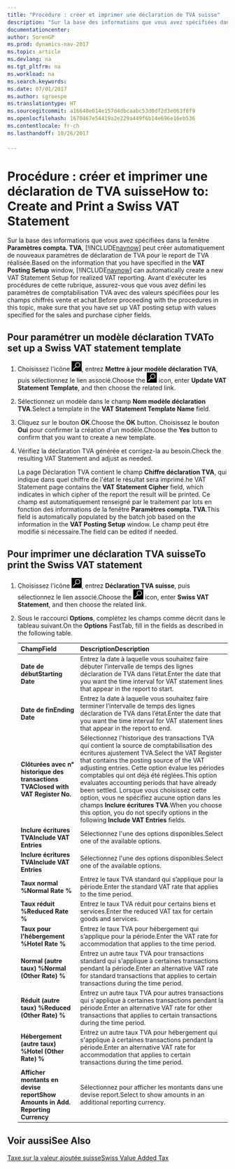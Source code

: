 ```yaml
---
title: "Procédure : créer et imprimer une déclaration de TVA suisse"
description: "Sur la base des informations que vous avez spécifiées dans la fenêtre **Paramètres compta. TVA**, [!INCLUDE[navnow](../../includes/navnow_md.md)] peut créer automatiquement de nouveaux paramètres de déclaration de TVA pour le report de TVA réalisée. Avant d'exécuter les procédures de cette rubrique, assurez-vous que vous avez défini les paramètres de comptabilisation TVA avec des valeurs spécifiées pour les champs chiffrés vente et achat."
documentationcenter: 
author: SorenGP
ms.prod: dynamics-nav-2017
ms.topic: article
ms.devlang: na
ms.tgt_pltfrm: na
ms.workload: na
ms.search.keywords: 
ms.date: 07/01/2017
ms.author: sgroespe
ms.translationtype: HT
ms.sourcegitcommit: a16640e014e157d4dbcaabc53d0df2d3e063f8f9
ms.openlocfilehash: 1670467e54419a2e229a449f6b14e696e16eb536
ms.contentlocale: fr-ch
ms.lasthandoff: 10/26/2017

---
```

# <a name="how-to-create-and-print-a-swiss-vat-statement"></a><span data-ttu-id="73e5c-104">Procédure : créer et imprimer une déclaration de TVA suisse</span><span class="sxs-lookup"><span data-stu-id="73e5c-104">How to: Create and Print a Swiss VAT Statement</span></span>
<span data-ttu-id="73e5c-105">Sur la base des informations que vous avez spécifiées dans la fenêtre **Paramètres compta. TVA**, [!INCLUDE[navnow](../../includes/navnow_md.md)] peut créer automatiquement de nouveaux paramètres de déclaration de TVA pour le report de TVA réalisée.</span><span class="sxs-lookup"><span data-stu-id="73e5c-105">Based on the information that you have specified in the **VAT Posting Setup** window, [!INCLUDE[navnow](../../includes/navnow_md.md)] can automatically create a new VAT Statement Setup for realized VAT reporting.</span></span> <span data-ttu-id="73e5c-106">Avant d'exécuter les procédures de cette rubrique, assurez-vous que vous avez défini les paramètres de comptabilisation TVA avec des valeurs spécifiées pour les champs chiffrés vente et achat.</span><span class="sxs-lookup"><span data-stu-id="73e5c-106">Before proceeding with the procedures in this topic, make sure that you have set up VAT posting setup with values specified for the sales and purchase cipher fields.</span></span>  

## <a name="to-set-up-a-swiss-vat-statement-template"></a><span data-ttu-id="73e5c-107">Pour paramétrer un modèle déclaration TVA</span><span class="sxs-lookup"><span data-stu-id="73e5c-107">To set up a Swiss VAT statement template</span></span>  

1.  <span data-ttu-id="73e5c-108">Choisissez l'icône ![Page ou état pour la recherche](../../media/ui-search/search_small.png "icône Page ou état pour la recherche"), entrez **Mettre à jour modèle déclaration TVA**, puis sélectionnez le lien associé.</span><span class="sxs-lookup"><span data-stu-id="73e5c-108">Choose the ![Search for Page or Report](../../media/ui-search/search_small.png "Search for Page or Report icon") icon, enter **Update VAT Statement Template**, and then choose the related link.</span></span>  
2.  <span data-ttu-id="73e5c-109">Sélectionnez un modèle dans le champ **Nom modèle déclaration TVA**.</span><span class="sxs-lookup"><span data-stu-id="73e5c-109">Select a template in the **VAT Statement Template Name** field.</span></span>
3.  <span data-ttu-id="73e5c-110">Cliquez sur le bouton **OK**.</span><span class="sxs-lookup"><span data-stu-id="73e5c-110">Choose the **OK** button.</span></span> <span data-ttu-id="73e5c-111">Choisissez le bouton **Oui** pour confirmer la création d'un modèle.</span><span class="sxs-lookup"><span data-stu-id="73e5c-111">Choose the **Yes** button to confirm that you want to create a new template.</span></span>  
4.  <span data-ttu-id="73e5c-112">Vérifiez la déclaration TVA générée et corrigez-la au besoin.</span><span class="sxs-lookup"><span data-stu-id="73e5c-112">Check the resulting VAT Statement and adjust as needed.</span></span>  

     <span data-ttu-id="73e5c-113">La page Déclaration TVA contient le champ **Chiffre déclaration TVA**, qui indique dans quel chiffre de l'état le résultat sera imprimé.</span><span class="sxs-lookup"><span data-stu-id="73e5c-113">he VAT Statement page contains the **VAT Statement Cipher** field, which indicates in which cipher of the report the result will be printed.</span></span> <span data-ttu-id="73e5c-114">Ce champ est automatiquement renseigné par le traitement par lots en fonction des informations de la fenêtre **Paramètres compta. TVA**.</span><span class="sxs-lookup"><span data-stu-id="73e5c-114">This field is automatically populated by the batch job based on the information in the **VAT Posting Setup** window.</span></span> <span data-ttu-id="73e5c-115">Le champ peut être modifié si nécessaire.</span><span class="sxs-lookup"><span data-stu-id="73e5c-115">The field can be edited if needed.</span></span>  

## <a name="to-print-the-swiss-vat-statement"></a><span data-ttu-id="73e5c-116">Pour imprimer une déclaration TVA suisse</span><span class="sxs-lookup"><span data-stu-id="73e5c-116">To print the Swiss VAT statement</span></span>  

1.  <span data-ttu-id="73e5c-117">Choisissez l'icône ![Page ou état pour la recherche](../../media/ui-search/search_small.png "icône Page ou état pour la recherche"), entrez **Déclaration TVA suisse**, puis sélectionnez le lien associé.</span><span class="sxs-lookup"><span data-stu-id="73e5c-117">Choose the ![Search for Page or Report](../../media/ui-search/search_small.png "Search for Page or Report icon") icon, enter **Swiss VAT Statement**, and then choose the related link.</span></span>  
2.  <span data-ttu-id="73e5c-118">Sous le raccourci **Options**, complétez les champs comme décrit dans le tableau suivant.</span><span class="sxs-lookup"><span data-stu-id="73e5c-118">On the **Options** FastTab, fill in the fields as described in the following table.</span></span>  

    |<span data-ttu-id="73e5c-119">Champ</span><span class="sxs-lookup"><span data-stu-id="73e5c-119">Field</span></span>|<span data-ttu-id="73e5c-120">Description</span><span class="sxs-lookup"><span data-stu-id="73e5c-120">Description</span></span>|  
    |---------------------------------|---------------------------------------|  
    |<span data-ttu-id="73e5c-121">**Date de début**</span><span class="sxs-lookup"><span data-stu-id="73e5c-121">**Starting Date**</span></span>|<span data-ttu-id="73e5c-122">Entrez la date à laquelle vous souhaitez faire débuter l’intervalle de temps des lignes déclaration de TVA dans l’état.</span><span class="sxs-lookup"><span data-stu-id="73e5c-122">Enter the date that you want the time interval for VAT statement lines that appear in the report to start.</span></span>|  
    |<span data-ttu-id="73e5c-123">**Date de fin**</span><span class="sxs-lookup"><span data-stu-id="73e5c-123">**Ending Date**</span></span>|<span data-ttu-id="73e5c-124">Entrez la date à laquelle vous souhaitez faire terminer l’intervalle de temps des lignes déclaration de TVA dans l’état.</span><span class="sxs-lookup"><span data-stu-id="73e5c-124">Enter the date that you want the time interval for VAT statement lines that appear in the report to end.</span></span>|  
    |<span data-ttu-id="73e5c-125">**Clôturées avec n° historique des transactions TVA**</span><span class="sxs-lookup"><span data-stu-id="73e5c-125">**Closed with VAT Register No.**</span></span>|<span data-ttu-id="73e5c-126">Sélectionnez l'historique des transactions TVA qui contient la source de comptabilisation des écritures ajustement TVA.</span><span class="sxs-lookup"><span data-stu-id="73e5c-126">Select the VAT Register that contains the posting source of the VAT adjusting entries.</span></span> <span data-ttu-id="73e5c-127">Cette option évalue les périodes comptables qui ont déjà été réglées.</span><span class="sxs-lookup"><span data-stu-id="73e5c-127">This option evaluates accounting periods that have already been settled.</span></span> <span data-ttu-id="73e5c-128">Lorsque vous choisissez cette option, vous ne spécifiez aucune option dans les champs **Inclure écritures TVA**.</span><span class="sxs-lookup"><span data-stu-id="73e5c-128">When you choose this option, you do not specify options in the following **Include VAT Entries** fields.</span></span>|  
    |<span data-ttu-id="73e5c-129">**Inclure écritures TVA**</span><span class="sxs-lookup"><span data-stu-id="73e5c-129">**Include VAT Entries**</span></span>|<span data-ttu-id="73e5c-130">Sélectionnez l'une des options disponibles.</span><span class="sxs-lookup"><span data-stu-id="73e5c-130">Select one of the available options.</span></span>|  
    |<span data-ttu-id="73e5c-131">**Inclure écritures TVA**</span><span class="sxs-lookup"><span data-stu-id="73e5c-131">**Include VAT Entries**</span></span>|<span data-ttu-id="73e5c-132">Sélectionnez l'une des options disponibles.</span><span class="sxs-lookup"><span data-stu-id="73e5c-132">Select one of the available options.</span></span>|  
    |<span data-ttu-id="73e5c-133">**Taux normal %**</span><span class="sxs-lookup"><span data-stu-id="73e5c-133">**Normal Rate %**</span></span>|<span data-ttu-id="73e5c-134">Entrez le taux TVA standard qui s’applique pour la période.</span><span class="sxs-lookup"><span data-stu-id="73e5c-134">Enter the standard VAT rate that applies to the time period.</span></span>|  
    |<span data-ttu-id="73e5c-135">**Taux réduit %**</span><span class="sxs-lookup"><span data-stu-id="73e5c-135">**Reduced Rate %**</span></span>|<span data-ttu-id="73e5c-136">Entrez le taux TVA réduit pour certains biens et services.</span><span class="sxs-lookup"><span data-stu-id="73e5c-136">Enter the reduced VAT tax for certain goods and services.</span></span>|  
    |<span data-ttu-id="73e5c-137">**Taux pour l'hébergement %**</span><span class="sxs-lookup"><span data-stu-id="73e5c-137">**Hotel Rate %**</span></span>|<span data-ttu-id="73e5c-138">Entrez le taux TVA pour hébergement qui s’applique pour la période.</span><span class="sxs-lookup"><span data-stu-id="73e5c-138">Enter the VAT rate for accommodation that applies to the time period.</span></span>|  
    |<span data-ttu-id="73e5c-139">**Normal (autre taux) %**</span><span class="sxs-lookup"><span data-stu-id="73e5c-139">**Normal (Other Rate) %**</span></span>|<span data-ttu-id="73e5c-140">Entrez un autre taux TVA pour transactions standard qui s'applique à certaines transactions pendant la période.</span><span class="sxs-lookup"><span data-stu-id="73e5c-140">Enter an alternative VAT rate for standard transactions that applies to certain transactions during the time period.</span></span>|  
    |<span data-ttu-id="73e5c-141">**Réduit (autre taux) %**</span><span class="sxs-lookup"><span data-stu-id="73e5c-141">**Reduced (Other Rate) %**</span></span>|<span data-ttu-id="73e5c-142">Entrez un autre taux TVA pour autres transactions qui s'applique à certaines transactions pendant la période.</span><span class="sxs-lookup"><span data-stu-id="73e5c-142">Enter an alternative VAT rate for other transactions that applies to certain transactions during the time period.</span></span>|  
    |<span data-ttu-id="73e5c-143">**Hébergement (autre taux) %**</span><span class="sxs-lookup"><span data-stu-id="73e5c-143">**Hotel (Other Rate) %**</span></span>|<span data-ttu-id="73e5c-144">Entrez un autre taux TVA pour hébergement qui s'applique à certaines transactions pendant la période.</span><span class="sxs-lookup"><span data-stu-id="73e5c-144">Enter an alternative VAT rate for accommodation that applies to certain transactions during the time period.</span></span>|  
    |<span data-ttu-id="73e5c-145">**Afficher montants en devise report**</span><span class="sxs-lookup"><span data-stu-id="73e5c-145">**Show Amounts in Add. Reporting Currency**</span></span>|<span data-ttu-id="73e5c-146">Sélectionnez pour afficher les montants dans une devise report.</span><span class="sxs-lookup"><span data-stu-id="73e5c-146">Select to show amounts in an additional reporting currency.</span></span>|  

## <a name="see-also"></a><span data-ttu-id="73e5c-147">Voir aussi</span><span class="sxs-lookup"><span data-stu-id="73e5c-147">See Also</span></span>  
 [<span data-ttu-id="73e5c-148">Taxe sur la valeur ajoutée suisse</span><span class="sxs-lookup"><span data-stu-id="73e5c-148">Swiss Value Added Tax</span></span>](swiss-value-added-tax.md)

